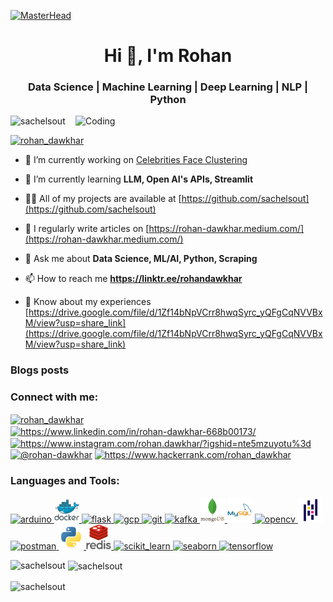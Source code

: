 [![MasterHead](https://www.mit.edu/files/images/202211/MIT-Neural-Networks-SL.gif)](https://linktr.ee/rohandawkhar)
<h1 align="center">Hi 👋, I'm Rohan</h1>
<h3 align="center">Data Science | Machine Learning | Deep Learning | NLP | Python</h3>
<img align="right" alt="Coding" width="400" src="https://media2.giphy.com/media/v1.Y2lkPTc5MGI3NjExMjBiMWZjMDIwNzhkODA3NWJkNzZiNTYwOTM1NTEzZTIzNDRlNjAyOCZlcD12MV9pbnRlcm5hbF9naWZzX2dpZklkJmN0PWc/qgQUggAC3Pfv687qPC/giphy.gif">
<p align="left"> <img src="https://komarev.com/ghpvc/?username=sachelsout&label=Profile%20views&color=0e75b6&style=flat" alt="sachelsout" /> </p>

<p align="left"> <a href="https://twitter.com/rohan_dawkhar" target="blank"><img src="https://img.shields.io/twitter/follow/rohan_dawkhar?logo=twitter&style=for-the-badge" alt="rohan_dawkhar" /></a> </p>

- 🔭 I’m currently working on [Celebrities Face Clustering](https://github.com/sachelsout/celebrities_face_clustering)

- 🌱 I’m currently learning **LLM, Open AI's APIs, Streamlit**

- 👨‍💻 All of my projects are available at [https://github.com/sachelsout](https://github.com/sachelsout)

- 📝 I regularly write articles on [https://rohan-dawkhar.medium.com/](https://rohan-dawkhar.medium.com/)

- 💬 Ask me about **Data Science, ML/AI, Python, Scraping**

- 📫 How to reach me **https://linktr.ee/rohandawkhar**

- 📄 Know about my experiences [https://drive.google.com/file/d/1Zf14bNpVCrr8hwqSyrc_yQFgCqNVVBxM/view?usp=share_link](https://drive.google.com/file/d/1Zf14bNpVCrr8hwqSyrc_yQFgCqNVVBxM/view?usp=share_link)

### Blogs posts
<!-- BLOG-POST-LIST:START -->
<!-- BLOG-POST-LIST:END -->

<h3 align="left">Connect with me:</h3>
<p align="left">
<a href="https://twitter.com/rohan_dawkhar" target="blank"><img align="center" src="https://raw.githubusercontent.com/rahuldkjain/github-profile-readme-generator/master/src/images/icons/Social/twitter.svg" alt="rohan_dawkhar" height="30" width="40" /></a>
<a href="https://linkedin.com/in/https://www.linkedin.com/in/rohan-dawkhar-668b00173/" target="blank"><img align="center" src="https://raw.githubusercontent.com/rahuldkjain/github-profile-readme-generator/master/src/images/icons/Social/linked-in-alt.svg" alt="https://www.linkedin.com/in/rohan-dawkhar-668b00173/" height="30" width="40" /></a>
<a href="https://instagram.com/https://www.instagram.com/rohan.dawkhar/?igshid=nte5mzuyotu%3d" target="blank"><img align="center" src="https://raw.githubusercontent.com/rahuldkjain/github-profile-readme-generator/master/src/images/icons/Social/instagram.svg" alt="https://www.instagram.com/rohan.dawkhar/?igshid=nte5mzuyotu%3d" height="30" width="40" /></a>
<a href="https://medium.com/@rohan-dawkhar" target="blank"><img align="center" src="https://raw.githubusercontent.com/rahuldkjain/github-profile-readme-generator/master/src/images/icons/Social/medium.svg" alt="@rohan-dawkhar" height="30" width="40" /></a>
<a href="https://www.hackerrank.com/https://www.hackerrank.com/rohan_dawkhar" target="blank"><img align="center" src="https://raw.githubusercontent.com/rahuldkjain/github-profile-readme-generator/master/src/images/icons/Social/hackerrank.svg" alt="https://www.hackerrank.com/rohan_dawkhar" height="30" width="40" /></a>
</p>

<h3 align="left">Languages and Tools:</h3>
<p align="left"> <a href="https://www.arduino.cc/" target="_blank" rel="noreferrer"> <img src="https://cdn.worldvectorlogo.com/logos/arduino-1.svg" alt="arduino" width="40" height="40"/> </a> <a href="https://www.docker.com/" target="_blank" rel="noreferrer"> <img src="https://raw.githubusercontent.com/devicons/devicon/master/icons/docker/docker-original-wordmark.svg" alt="docker" width="40" height="40"/> </a> <a href="https://flask.palletsprojects.com/" target="_blank" rel="noreferrer"> <img src="https://www.vectorlogo.zone/logos/pocoo_flask/pocoo_flask-icon.svg" alt="flask" width="40" height="40"/> </a> <a href="https://cloud.google.com" target="_blank" rel="noreferrer"> <img src="https://www.vectorlogo.zone/logos/google_cloud/google_cloud-icon.svg" alt="gcp" width="40" height="40"/> </a> <a href="https://git-scm.com/" target="_blank" rel="noreferrer"> <img src="https://www.vectorlogo.zone/logos/git-scm/git-scm-icon.svg" alt="git" width="40" height="40"/> </a> <a href="https://kafka.apache.org/" target="_blank" rel="noreferrer"> <img src="https://www.vectorlogo.zone/logos/apache_kafka/apache_kafka-icon.svg" alt="kafka" width="40" height="40"/> </a> <a href="https://www.mongodb.com/" target="_blank" rel="noreferrer"> <img src="https://raw.githubusercontent.com/devicons/devicon/master/icons/mongodb/mongodb-original-wordmark.svg" alt="mongodb" width="40" height="40"/> </a> <a href="https://www.mysql.com/" target="_blank" rel="noreferrer"> <img src="https://raw.githubusercontent.com/devicons/devicon/master/icons/mysql/mysql-original-wordmark.svg" alt="mysql" width="40" height="40"/> </a> <a href="https://opencv.org/" target="_blank" rel="noreferrer"> <img src="https://www.vectorlogo.zone/logos/opencv/opencv-icon.svg" alt="opencv" width="40" height="40"/> </a> <a href="https://pandas.pydata.org/" target="_blank" rel="noreferrer"> <img src="https://raw.githubusercontent.com/devicons/devicon/2ae2a900d2f041da66e950e4d48052658d850630/icons/pandas/pandas-original.svg" alt="pandas" width="40" height="40"/> </a> <a href="https://postman.com" target="_blank" rel="noreferrer"> <img src="https://www.vectorlogo.zone/logos/getpostman/getpostman-icon.svg" alt="postman" width="40" height="40"/> </a> <a href="https://www.python.org" target="_blank" rel="noreferrer"> <img src="https://raw.githubusercontent.com/devicons/devicon/master/icons/python/python-original.svg" alt="python" width="40" height="40"/> </a> <a href="https://redis.io" target="_blank" rel="noreferrer"> <img src="https://raw.githubusercontent.com/devicons/devicon/master/icons/redis/redis-original-wordmark.svg" alt="redis" width="40" height="40"/> </a> <a href="https://scikit-learn.org/" target="_blank" rel="noreferrer"> <img src="https://upload.wikimedia.org/wikipedia/commons/0/05/Scikit_learn_logo_small.svg" alt="scikit_learn" width="40" height="40"/> </a> <a href="https://seaborn.pydata.org/" target="_blank" rel="noreferrer"> <img src="https://seaborn.pydata.org/_images/logo-mark-lightbg.svg" alt="seaborn" width="40" height="40"/> </a> <a href="https://www.tensorflow.org" target="_blank" rel="noreferrer"> <img src="https://www.vectorlogo.zone/logos/tensorflow/tensorflow-icon.svg" alt="tensorflow" width="40" height="40"/> </a> </p>

<p><img align="left" src="https://github-readme-stats.vercel.app/api/top-langs?username=sachelsout&show_icons=true&locale=en&layout=compact&theme=tokyonight" alt="sachelsout" /></p>

<p>&nbsp;<img align="center" src="https://github-readme-stats.vercel.app/api?username=sachelsout&show_icons=true&locale=en&theme=tokyonight" alt="sachelsout" /></p>

<p><img align="center" src="https://github-readme-streak-stats.herokuapp.com/?user=sachelsout&theme=tokyonight" alt="sachelsout" /></p>
